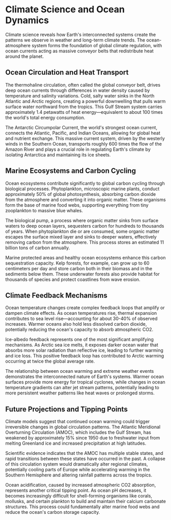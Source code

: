 # Climate Science and Ocean Dynamics

Climate science reveals how Earth's interconnected systems create the patterns we observe in weather and long-term climate trends. The ocean-atmosphere system forms the foundation of global climate regulation, with ocean currents acting as massive conveyor belts that redistribute heat around the planet.

## Ocean Circulation and Heat Transport

The thermohaline circulation, often called the global conveyor belt, drives deep ocean currents through differences in water density caused by temperature and salinity variations. Cold, salty water sinks in the North Atlantic and Arctic regions, creating a powerful downwelling that pulls warm surface water northward from the tropics. This Gulf Stream system carries approximately 1.4 petawatts of heat energy—equivalent to about 100 times the world's total energy consumption.

The Antarctic Circumpolar Current, the world's strongest ocean current, connects the Atlantic, Pacific, and Indian Oceans, allowing for global heat and nutrient exchange. This massive current system, driven by the westerly winds in the Southern Ocean, transports roughly 600 times the flow of the Amazon River and plays a crucial role in regulating Earth's climate by isolating Antarctica and maintaining its ice sheets.

## Marine Ecosystems and Carbon Cycling

Ocean ecosystems contribute significantly to global carbon cycling through biological processes. Phytoplankton, microscopic marine plants, conduct approximately 50% of global photosynthesis, absorbing carbon dioxide from the atmosphere and converting it into organic matter. These organisms form the base of marine food webs, supporting everything from tiny zooplankton to massive blue whales.

The biological pump, a process where organic matter sinks from surface waters to deep ocean layers, sequesters carbon for hundreds to thousands of years. When phytoplankton die or are consumed, some organic matter escapes the surface mixed layer and sinks to deeper waters, effectively removing carbon from the atmosphere. This process stores an estimated 11 billion tons of carbon annually.

Marine protected areas and healthy ocean ecosystems enhance this carbon sequestration capacity. Kelp forests, for example, can grow up to 60 centimeters per day and store carbon both in their biomass and in the sediments below them. These underwater forests also provide habitat for thousands of species and protect coastlines from wave erosion.

## Climate Feedback Mechanisms

Ocean temperature changes create complex feedback loops that amplify or dampen climate effects. As ocean temperatures rise, thermal expansion contributes to sea level rise—accounting for about 30-40% of observed increases. Warmer oceans also hold less dissolved carbon dioxide, potentially reducing the ocean's capacity to absorb atmospheric CO2.

Ice-albedo feedback represents one of the most significant amplifying mechanisms. As Arctic sea ice melts, it exposes darker ocean water that absorbs more solar radiation than reflective ice, leading to further warming and ice loss. This positive feedback loop has contributed to Arctic warming occurring at twice the global average rate.

The relationship between ocean warming and extreme weather events demonstrates the interconnected nature of Earth's systems. Warmer ocean surfaces provide more energy for tropical cyclones, while changes in ocean temperature gradients can alter jet stream patterns, potentially leading to more persistent weather patterns like heat waves or prolonged storms.

## Future Projections and Tipping Points

Climate models suggest that continued ocean warming could trigger irreversible changes in global circulation patterns. The Atlantic Meridional Overturning Circulation (AMOC), which includes the Gulf Stream, has weakened by approximately 15% since 1950 due to freshwater input from melting Greenland ice and increased precipitation at high latitudes.

Scientific evidence indicates that the AMOC has multiple stable states, and rapid transitions between these states have occurred in the past. A collapse of this circulation system would dramatically alter regional climates, potentially cooling parts of Europe while accelerating warming in the Southern Hemisphere and altering rainfall patterns across the tropics.

Ocean acidification, caused by increased atmospheric CO2 absorption, represents another critical tipping point. As ocean pH decreases, it becomes increasingly difficult for shell-forming organisms like corals, mollusks, and certain plankton to build and maintain their calcium carbonate structures. This process could fundamentally alter marine food webs and reduce the ocean's carbon storage capacity.